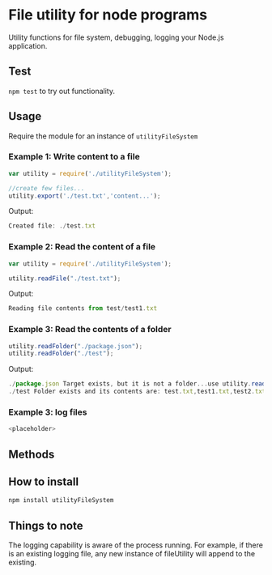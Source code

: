 # File utility for node programs

Utility functions for file system, debugging, logging your Node.js application.

## Test

`npm test` to try out functionality.

## Usage

Require the module for an instance of `utilityFileSystem`

### Example 1: Write content to a file

```js
var utility = require('./utilityFileSystem');

//create few files...
utility.export('./test.txt','content...');
```

Output:

```js
Created file: ./test.txt
```

### Example 2: Read the content of a file

```js
var utility = require('./utilityFileSystem');

utility.readFile("./test.txt");
```

Output:

```js
Reading file contents from test/test1.txt
```

### Example 3: Read the contents of a folder

```js
utility.readFolder("./package.json");
utility.readFolder("./test");
```

Output:

```js
./package.json Target exists, but it is not a folder...use utility.readFile() instead.
./test Folder exists and its contents are: test.txt,test1.txt,test2.txt,test3.txt,test4.txt
```

### Example 3: log files

```js
<placeholder>
```

## Methods

## How to install

```sh
npm install utilityFileSystem
```

## Things to note

The logging capability is aware of the process running. For example, if there is an existing logging file, any new instance of fileUtility will append to the existing.
